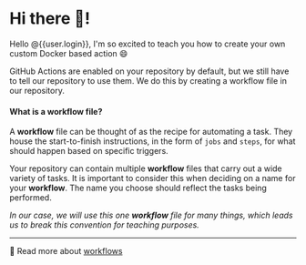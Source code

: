 # Hi there 👋!

Hello @{{user.login}}, I'm so excited to teach you how to create your own custom Docker based action 😄

GitHub Actions are enabled on your repository by default, but we still have to tell our repository to use them. We do this by creating a workflow file in our repository.

#### What is a workflow file?

A **workflow** file can be thought of as the recipe for automating a task. They house the start-to-finish instructions, in the form of `jobs` and `steps`, for what should happen based on specific triggers.

Your repository can contain multiple **workflow** files that carry out a wide variety of tasks. It is important to consider this when deciding on a name for your **workflow**. The name you choose should reflect the tasks being performed.

_In our case, we will use this one **workflow** file for many things, which leads us to break this convention for teaching purposes._

---

<!-- 💻 Actively learn about workflows by enrolling in [this Learning Lab course which has no name or content yet]() -->

📖 Read more about [workflows](https://help.github.com/en/actions/automating-your-workflow-with-github-actions/configuring-a-workflow#choosing-the-type-of-actions-for-your-workflow)

